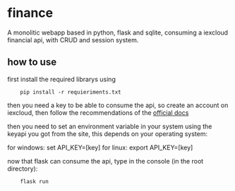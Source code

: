 # finance
A monolitic webapp based in python, flask and sqlite, consuming a iexcloud financial api, with CRUD and session system.

## how to use

first install the required librarys using

```
    pip install -r requieriments.txt
```

then you need a key to be able to consume the api, so create an account on iexcloud, then follow the recommendations of the [official docs](https://iexcloud.zendesk.com/hc/en-us/articles/1500012489741)

then you need to set an environment variable in your system using the keyapi you got from the site, this depends on your operating system:

for windows: set API_KEY=[key]
for linux: export API_KEY=[key]

now that flask can consume the api, type in the console (in the root directory):

```
    flask run
```